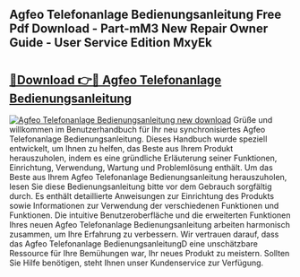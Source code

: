 ## Agfeo Telefonanlage Bedienungsanleitung Free Pdf Download - Part-mM3 New Repair Owner Guide - User Service Edition MxyEk

# <h2><a href="http://df4qte9.blite.top/?on=Agfeo+Telefonanlage+Bedienungsanleitung">🔗Download 👉🔴 Agfeo Telefonanlage Bedienungsanleitung</a></h2>

[![Agfeo Telefonanlage Bedienungsanleitung new download](https://i.imgur.com/lujVjoI.png)](http://df4qte9.blite.top/?on=Agfeo+Telefonanlage+Bedienungsanleitung)
Grüße und willkommen im Benutzerhandbuch für Ihr neu synchronisiertes Agfeo Telefonanlage Bedienungsanleitung. Dieses Handbuch wurde speziell entwickelt, um Ihnen zu helfen, das Beste aus Ihrem Produkt herauszuholen, indem es eine gründliche Erläuterung seiner Funktionen, Einrichtung, Verwendung, Wartung und Problemlösung enthält. Um das Beste aus Ihrem Agfeo Telefonanlage Bedienungsanleitung herauszuholen, lesen Sie diese Bedienungsanleitung bitte vor dem Gebrauch sorgfältig durch. Es enthält detaillierte Anweisungen zur Einrichtung des Produkts sowie Informationen zur Verwendung der verschiedenen Funktionen und Funktionen. Die intuitive Benutzeroberfläche und die erweiterten Funktionen Ihres neuen Agfeo Telefonanlage Bedienungsanleitung arbeiten harmonisch zusammen, um Ihre Erfahrung zu verbessern. Wir vertrauen darauf, dass das Agfeo Telefonanlage BedienungsanleitungD eine unschätzbare Ressource für Ihre Bemühungen war, Ihr neues Produkt zu meistern. Sollten Sie Hilfe benötigen, steht Ihnen unser Kundenservice zur Verfügung.

